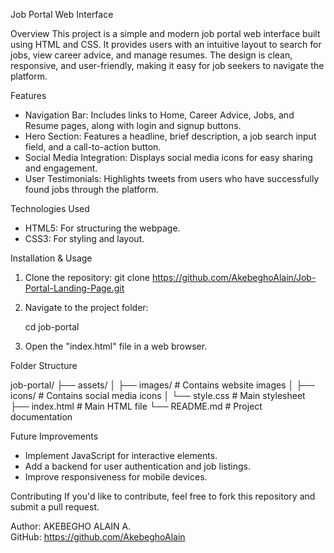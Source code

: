 Job Portal Web Interface

Overview
This project is a simple and modern job portal web interface built using HTML and CSS. It provides users with an intuitive layout to search for jobs, view career advice, and manage resumes. The design is clean, responsive, and user-friendly, making it easy for job seekers to navigate the platform.

Features
- Navigation Bar: Includes links to Home, Career Advice, Jobs, and Resume pages, along with login and signup buttons.
- Hero Section: Features a headline, brief description, a job search input field, and a call-to-action button.
- Social Media Integration: Displays social media icons for easy sharing and engagement.
- User Testimonials: Highlights tweets from users who have successfully found jobs through the platform.

Technologies Used
- HTML5: For structuring the webpage.
- CSS3: For styling and layout.

Installation & Usage
1. Clone the repository:
   git clone https://github.com/AkebeghoAlain/Job-Portal-Landing-Page.git
2. Navigate to the project folder:

   cd job-portal
   
3. Open the "index.html" file in a web browser.

Folder Structure

job-portal/
├── assets/
│   ├── images/   # Contains website images
│   ├── icons/    # Contains social media icons
│   └── style.css # Main stylesheet
├── index.html    # Main HTML file
└── README.md     # Project documentation


Future Improvements
- Implement JavaScript for interactive elements.
- Add a backend for user authentication and job listings.
- Improve responsiveness for mobile devices.

Contributing
If you'd like to contribute, feel free to fork this repository and submit a pull request.

Author: AKEBEGHO ALAIN A.  
GitHub: https://github.com/AkebeghoAlain

